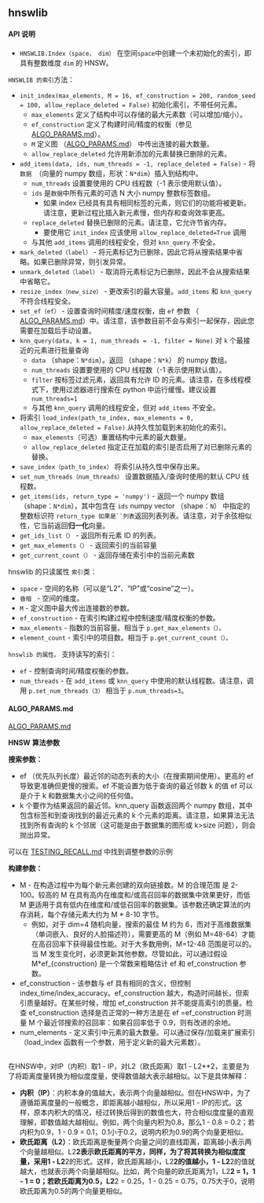 ## hnswlib
#### API 说明

- `HNSWLIB.Index（space， dim）` 在空间`space`中创建一个未初始化的索引，即具有整数维度 `dim` 的 HNSW。

`HNSWLIB 的索引`方法：

- `init_index(max_elements, M = 16, ef_construction = 200, random_seed = 100, allow_replace_deleted = False)` 初始化索引，不带任何元素。
  - `max_elements` 定义了结构中可以存储的最大元素数（可以增加/缩小）。
  - `ef_construction` 定义了构建时间/精度的权衡（参见 [ALGO_PARAMS.md](https://github.com/nmslib/hnswlib/blob/master/ALGO_PARAMS.md)）。
  - `M` 定义图 （[ALGO_PARAMS.md](https://github.com/nmslib/hnswlib/blob/master/ALGO_PARAMS.md)） 中传出连接的最大数量。
  - `allow_replace_deleted` 允许用新添加的元素替换已删除的元素。
- `add_items(data, ids, num_threads = -1, replace_deleted = False)` - 将`数据 `（向量的 numpy 数组，形状：`N*dim`）插入到结构中。
  - `num_threads` 设置要使用的 CPU 线程数（-1 表示使用默认值）。
  - `ids` 是`数据`中所有元素的可选 N 大小 numpy 整数标签数组。
    - 如果 index 已经具有具有相同标签的元素，则它们的功能将被更新。请注意，更新过程比插入新元素慢，但内存和查询效率更高。
  - `replace_deleted` 替换已删除的元素。请注意，它允许节省内存。
    - 要使用它 `init_index` 应该使用 `allow_replace_deleted=True` 调用
  - 与其他 `add_items` 调用的线程安全，但对 `knn_query` 不安全。
- `mark_deleted（label）` - 将元素标记为已删除，因此它将从搜索结果中省略。如果已删除异常，则引发异常。
- `unmark_deleted（label）` - 取消将元素标记为已删除，因此不会从搜索结果中省略它。
- `resize_index（new_size）` - 更改索引的最大容量。`add_items` 和 `knn_query` 不符合线程安全。
- `set_ef（ef）` - 设置查询时间精度/速度权衡，由 `ef` 参数 （ [ALGO_PARAMS.md](https://github.com/nmslib/hnswlib/blob/master/ALGO_PARAMS.md)）中。请注意，该参数目前不会与索引一起保存，因此您需要在加载后手动设置。
- `knn_query(data, k = 1, num_threads = -1, filter = None)` 对 `k` 个最接近的元素进行批量查询
  - `data` （shape：`N*dim`）。返回 （shape：`N*k`） 的 numpy 数组。
  - `num_threads` 设置要使用的 CPU 线程数（-1 表示使用默认值）。
  - `filter` 按标签过滤元素，返回具有允许 ID 的元素。请注意，在多线程模式下，使用过滤器进行搜索在 python 中运行缓慢。建议设置 `num_threads=1`
  - 与其他 `knn_query` 调用的线程安全，但对 `add_items` 不安全。
- 将索引 `load_index(path_to_index, max_elements = 0, allow_replace_deleted = False)` 从持久性加载到未初始化的索引。
  - `max_elements`（可选）重置结构中元素的最大数量。
  - `allow_replace_deleted` 指定正在加载的索引是否启用了对已删除元素的替换。
- `save_index（path_to_index）` 将索引从持久性中保存出来。
- `set_num_threads（num_threads）` 设置数据插入/查询时使用的默认 CPU 线程数。
- `get_items(ids, return_type = 'numpy')` - 返回一个 numpy 数组 （shape：`N*dim`），其中包含在 `ids` numpy vector （shape：`N`） 中指定的整数标识符 `return_type 如果是``列表`返回列表列表。请注意，对于余弦相似性，它当前返回**归一化**向量。
- `get_ids_list（）` - 返回所有元素 ID 的列表。
- `get_max_elements（）` - 返回索引的当前容量
- `get_current_count（）` - 返回存储在索引中的当前元素数

hnswlib 的只读属性 `索引`类：

- `space` - 空间的名称（可以是“L2”、“IP”或“cosine”之一）。
- `昏暗 ` - 空间的维度。
- `M` - 定义图中最大传出连接数的参数。
- `ef_construction` - 在索引构建过程中控制速度/精度权衡的参数。
- `max_elements` - 指数的当前容量。相当于 `p.get_max_elements（）。`
- `element_count` - 索引中的项目数。相当于 `p.get_current_count（）。`

`hnswlib 的属性。` 支持读写的索引：

- `ef` - 控制查询时间/精度权衡的参数。
- `num_threads` - 在 `add_items` 或 `knn_query` 中使用的默认线程数。请注意，调用 `p.set_num_threads（3）` 相当于 `p.num_threads=3`。


#### ALGO_PARAMS.md
[ALGO_PARAMS.md](https://github.com/nmslib/hnswlib/blob/master/ALGO_PARAMS.md)

**HNSW** **算法参数**

 **搜索参数：**

- ef （优先队列长度）最近邻的动态列表的大小（在搜索期间使用）。更高的 ef 导致更准确但更慢的搜索。ef 不能设置为低于查询的最近邻数 k 的值 ef 可以是介于 k 和数据集大小之间的任何值。
- k 个要作为结果返回的最近邻。knn_query 函数返回两个 numpy 数组，其中包含标签和到查询找到的最近元素的 k 个元素的距离。请注意，如果算法无法找到所有查询的 k 个邻居（这可能是由于数据集的图形或 k>size 问题），则会抛出异常。

可以在 [TESTING_RECALL.md](https://github.com/nmslib/hnswlib/blob/master/TESTING_RECALL.md) 中找到调整参数的示例

 **构建参数：**

- M - 在构造过程中为每个新元素创建的双向链接数。M 的合理范围 是 2-100。较高的 M 在具有高内在维度和/或高召回率的数据集中效果更好，而低 M 更适用于具有低内在维度和/或低召回率的数据集。该参数还确定算法的内存消耗，每个存储元素大约为 M * 8-10 字节。
    - 例如，对于 dim=4 随机向量，搜索的最佳 M 约为 6，而对于高维数据集（单词嵌入、良好的人脸描述符），需要更高的 M（例如 M=48-64）才能在高召回率下获得最佳性能。对于大多数用例，M=12-48 范围是可以的。当 M 发生变化时，必须更新其他参数。尽管如此，可以通过假设 M*ef_{construction} 是一个常数来粗略估计 ef 和 ef_construction 参数。
- ef_construction - 该参数与 ef 具有相同的含义，但控制 index_time/index_accuracy。ef_construction 越大，构造时间越长，但索引质量越好。在某些时候，增加 ef_construction 并不能提高索引的质量。检查 ef_construction 选择是否正常的一种方法是在 ef =ef_construction 时测量 M 个最近邻搜索的召回率：如果召回率低于 0.9，则有改进的余地。
- num_elements - 定义索引中元素的最大数量。可以通过保存/加载来扩展索引（load_index 函数有一个参数，用于定义新的最大元素数）。

 


##
在HNSW中，对IP（内积）取1 - IP，对L2（欧氏距离）取1 - L2**2，主要是为了将距离度量转换为相似度度量，使得数值越大表示越相似。以下是具体解释：
- **内积（IP）**：内积本身的值越大，表示两个向量越相似。但在HNSW中，为了遵循距离度量的一般概念，即距离越小越相似，所以采用1 - IP的形式。这样，原本内积大的情况，经过转换后得到的数值也大，符合相似度度量的直观理解，即数值越大越相似。例如，两个向量内积为0.8，那么1 - 0.8 = 0.2；若内积为0.9，1 - 0.9 = 0.1，0.1小于0.2，说明内积为0.9的两个向量更相似。
- **欧氏距离（L2）**：欧氏距离是衡量两个向量之间的直线距离，距离越小表示两个向量越相似。L2**2表示欧氏距离的平方，同样，为了将其转换为相似度度量，采用1 - L2**2的形式。这样，欧氏距离越小，L2**2的值越小，1 - L2**2的值就越大，也就表示两个向量越相似。比如，两个向量的欧氏距离为1，L2**2 = 1，1 - 1 = 0；若欧氏距离为0.5，L2**2 = 0.25，1 - 0.25 = 0.75，0.75大于0，说明欧氏距离为0.5的两个向量更相似。